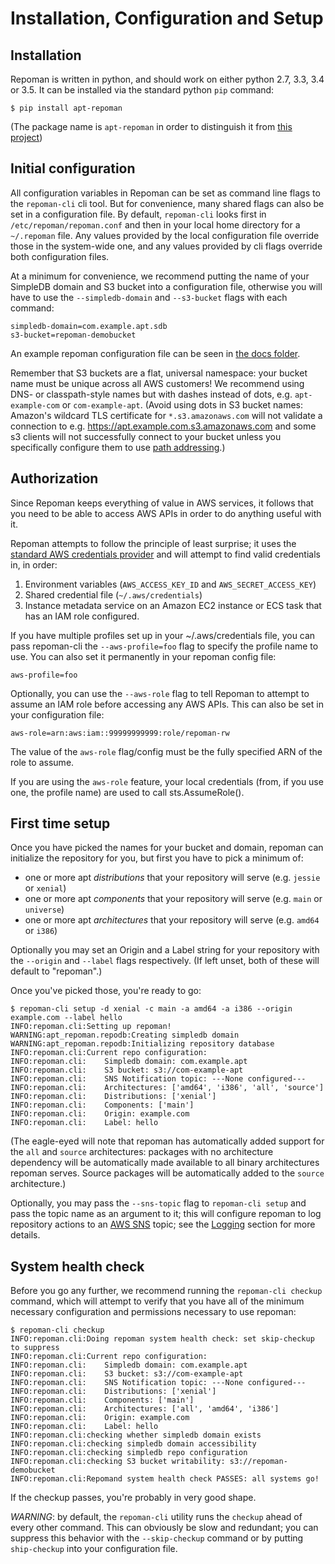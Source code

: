 # Installation, Configuration and Setup

## Installation

Repoman is written in python, and should work on either python 2.7, 3.3,
3.4 or 3.5.  It can be installed via the standard python `pip` command:

```
$ pip install apt-repoman
```

(The package name is `apt-repoman` in order to distinguish it from [this
project](https://pypi.python.org/pypi/repoman/))

## Initial configuration

All configuration variables in Repoman can be set as command line flags to the
`repoman-cli` cli tool.  But for convenience, many shared flags can also be set in
a configuration file.  By default, `repoman-cli` looks first in
`/etc/repoman/repoman.conf` and then in your local home directory for a
`~/.repoman` file.  Any values provided by the local configuration file override
those in the system-wide one, and any values provided by cli flags override
both configuration files.

At a minimum for convenience, we recommend putting the name of your SimpleDB
domain and S3 bucket into a configuration file, otherwise you will have to
use the `--simpledb-domain` and `--s3-bucket` flags with each command:

```
simpledb-domain=com.example.apt.sdb
s3-bucket=repoman-demobucket
```

An example repoman configuration file can be seen in
[the docs folder](repoman.conf.example).

Remember that S3 buckets are a flat, universal namespace: your bucket name must
be unique across all AWS customers! We recommend using DNS- or classpath-style
names but with dashes instead of dots, e.g. `apt-example-com` or
`com-example-apt`.  (Avoid using dots in S3 bucket names: Amazon's wildcard TLS
certificate for `*.s3.amazonaws.com` will not validate a connection to e.g.
https://apt.example.com.s3.amazonaws.com and some s3 clients will not successfully
connect to your bucket unless you specifically configure them to use [path
addressing](http://docs.aws.amazon.com/AmazonS3/latest/dev/VirtualHosting.html).)

## Authorization

Since Repoman keeps everything of value in AWS services, it follows that you need
to be able to access AWS APIs in order to do anything useful with it.

Repoman attempts to follow the principle of least surprise; it uses the [standard
AWS credentials provider](http://boto3.readthedocs.io/en/latest/guide/configuration.html)
and will attempt to find valid credentials in, in order:

1. Environment variables (`AWS_ACCESS_KEY_ID` and `AWS_SECRET_ACCESS_KEY`)
2. Shared credential file (`~/.aws/credentials`)
3. Instance metadata service on an Amazon EC2 instance or ECS task that has an
   IAM role configured.

If you have multiple profiles set up in your ~/.aws/credentials file, you can
pass repoman-cli the `--aws-profile=foo` flag to specify the profile name to use.
You can also set it permanently in your repoman config file:

```
aws-profile=foo
```

Optionally, you can use the `--aws-role` flag to tell Repoman to attempt to
assume an IAM role before accessing any AWS APIs.  This can also be set in
your configuration file:

```
aws-role=arn:aws:iam::99999999999:role/repoman-rw
```

The value of the `aws-role` flag/config must be the fully specified ARN
of the role to assume.

If you are using the `aws-role` feature, your local credentials (from,
if you use one, the profile name) are used to call sts.AssumeRole().

## First time setup

Once you have picked the names for your bucket and domain, repoman can
initialize the repository for you, but first you have to pick a minimum of:

* one or more apt _distributions_ that your repository will serve (e.g.
  `jessie` or `xenial`)
* one or more apt _components_ that your repository will serve (e.g.
  `main` or `universe`)
* one or more apt _architectures_ that your repository will serve (e.g.
  `amd64` or `i386`)

Optionally you may set an Origin and a Label string for your repository
with the `--origin` and `--label` flags respectively.  (If left unset,
both of these will default to "repoman".)

Once you've picked those, you're ready to go:

```
$ repoman-cli setup -d xenial -c main -a amd64 -a i386 --origin example.com --label hello
INFO:repoman.cli:Setting up repoman!
WARNING:apt_repoman.repodb:Creating simpledb domain
WARNING:apt_repoman.repodb:Initializing repository database
INFO:repoman.cli:Current repo configuration:
INFO:repoman.cli:    Simpledb domain: com.example.apt
INFO:repoman.cli:    S3 bucket: s3://com-example-apt
INFO:repoman.cli:    SNS Notification topic: ---None configured---
INFO:repoman.cli:    Architectures: ['amd64', 'i386', 'all', 'source']
INFO:repoman.cli:    Distributions: ['xenial']
INFO:repoman.cli:    Components: ['main']
INFO:repoman.cli:    Origin: example.com
INFO:repoman.cli:    Label: hello
```

(The eagle-eyed will note that repoman has automatically added support for the
`all` and `source` architectures: packages with no architecture dependency will
be automatically made available to all binary architectures repoman serves.
Source packages will be automatically added to the `source` architecture.)

Optionally, you may pass the `--sns-topic` flag to `repoman-cli setup` and pass the
topic name as an argument to it; this will configure repoman to log repository
actions to an [AWS SNS]( https://aws.amazon.com/sns/) topic; see the
[Logging](logging.md) section for more details.

## System health check

Before you go any further, we recommend running the `repoman-cli checkup` command,
which will attempt to verify that you have all of the minimum necessary
configuration and permissions necessary to use repoman:

```
$ repoman-cli checkup
INFO:repoman.cli:Doing repoman system health check: set skip-checkup to suppress
INFO:repoman.cli:Current repo configuration:
INFO:repoman.cli:    Simpledb domain: com.example.apt
INFO:repoman.cli:    S3 bucket: s3://com-example-apt
INFO:repoman.cli:    SNS Notification topic: ---None configured---
INFO:repoman.cli:    Distributions: ['xenial']
INFO:repoman.cli:    Components: ['main']
INFO:repoman.cli:    Architectures: ['all', 'amd64', 'i386']
INFO:repoman.cli:    Origin: example.com
INFO:repoman.cli:    Label: hello
INFO:repoman.cli:checking whether simpledb domain exists
INFO:repoman.cli:checking simpledb domain accessibility
INFO:repoman.cli:checking simpledb repo configuration
INFO:repoman.cli:checking S3 bucket writability: s3://repoman-demobucket
INFO:repoman.cli:Repomand system health check PASSES: all systems go!
```

If the checkup passes, you're probably in very good shape.

*WARNING*: by default, the `repoman-cli` utility runs the `checkup` ahead of
every other command.  This can obviously be slow and redundant; you can
suppress this behavior with the `--skip-checkup` command or by putting
`ship-checkup` into your configuration file.
